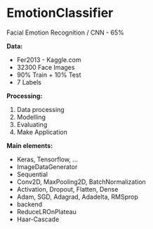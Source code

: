 # EmotionClassifier

Facial Emotion Recognition / CNN - 65%

**Data:**
  - Fer2013 - Kaggle.com
  - 32300 Face Images
  - 90% Train + 10% Test
  - 7 Labels

**Processing:**
  1. Data processing
  2. Modelling
  3. Evaluating
  4. Make Application
  
**Main elements:**
  - Keras, Tensorflow, ...
  - ImageDataGenerator
  - Sequential
  - Conv2D, MaxPooling2D, BatchNormalization
  - Activation, Dropout, Flatten, Dense
  - Adam, SGD, Adagrad, Adadelta, RMSprop
  - backend
  - ReduceLROnPlateau
  - Haar-Cascade
  

